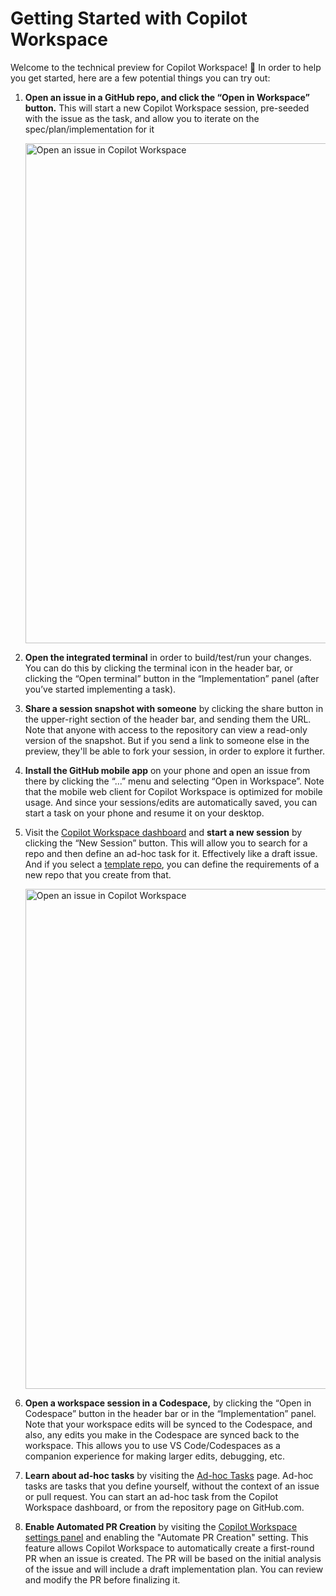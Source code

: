# Getting Started with Copilot Workspace

Welcome to the technical preview for Copilot Workspace! 👋 In order to help you get started, here are a few potential things you can try out:

1. __Open an issue in a GitHub repo, and click the “Open in Workspace” button.__ This will start a new Copilot Workspace 
   session, pre-seeded with the issue as the task, and allow you to iterate on the spec/plan/implementation for it

   <img src="images/general/open-in-workspace.png" width=800 alt="Open an issue in Copilot Workspace">

1. __Open the integrated terminal__ in order to build/test/run your changes. You can do this by clicking the terminal icon
   in the header bar, or clicking the “Open terminal” button in the “Implementation” panel (after you’ve started 
   implementing a task).

1. __Share a session snapshot with someone__ by clicking the share button in the upper-right section of the header bar, and sending them the URL. Note that anyone with access to the repository can view a read-only version of the snapshot. But if you send a link to someone else in the preview, they'll be able to fork your session, in order to explore it further. 

1. __Install the GitHub mobile app__ on your phone and open an issue from there by clicking the “...” menu and selecting 
   “Open in Workspace”. Note that the mobile web client for Copilot Workspace is optimized for mobile usage. And since your 
   sessions/edits are automatically saved, you can start a task on your phone and resume it on your desktop.

1. Visit the [Copilot Workspace dashboard](https://copilot-workspace.githubnext.com) and __start a new session__ by 
   clicking the “New Session” button. This will allow you to search for a repo and then define an ad-hoc task for it. 
   Effectively like a draft issue. And if you select a [template repo](https://docs.github.com/en/repositories/creating-and-managing-repositories/creating-a-template-repository), you can define the requirements of a new repo that 
   you create from that.

   <img src="images/general/dashboard.png" width=800 alt="Open an issue in Copilot Workspace">

1. __Open a workspace session in a Codespace,__ by clicking the “Open in Codespace” button in the header bar or in the 
   “Implementation” panel. Note that your workspace edits will be synced to the Codespace, and also, any edits you make in 
   the Codespace are synced back to the workspace. This allows you to use VS Code/Codespaces as a companion experience for 
   making larger edits, debugging, etc.

1. __Learn about ad-hoc tasks__ by visiting the [Ad-hoc Tasks](adhoc-tasks.md) page. Ad-hoc tasks are tasks that you define yourself, without the context of an issue or pull request. You can start an ad-hoc task from the Copilot Workspace dashboard, or from the repository page on GitHub.com.

1. __Enable Automated PR Creation__ by visiting the [Copilot Workspace settings panel](settings.md) and enabling the "Automate PR Creation" setting. This feature allows Copilot Workspace to automatically create a first-round PR when an issue is created. The PR will be based on the initial analysis of the issue and will include a draft implementation plan. You can review and modify the PR before finalizing it.

